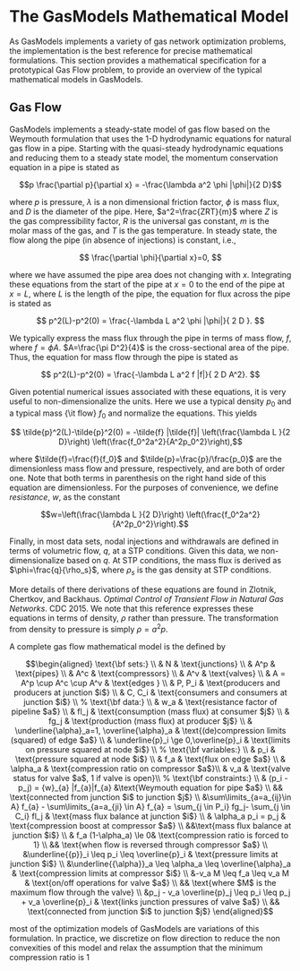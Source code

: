 # The GasModels Mathematical Model

As GasModels implements a variety of gas network optimization problems, the implementation is the best reference for precise mathematical formulations.  This section provides a mathematical specification for a prototypical Gas Flow problem, to provide an overview of the typical mathematical models in GasModels.


## Gas Flow

GasModels implements a steady-state model of gas flow based on the Weymouth formulation that uses the 1-D hydrodynamic equations for natural gas flow in a pipe. Starting with the quasi-steady hydrodynamic equations and reducing them to a steady state model, the momentum conservation equation in a pipe is stated as


```math
p \frac{\partial p}{\partial x} = -\frac{\lambda a^2 \phi |\phi|}{2 D}
```


where $p$ is pressure, $\lambda$ is a non dimensional friction factor, $\phi$ is mass flux, and $D$ is the diameter of the pipe. Here, $a^2=\frac{ZRT}{m}$ where $Z$ is the gas compressibility factor, $R$ is the universal gas constant, $m$ is the molar mass of the gas, and $T$ is the gas temperature. In steady state, the flow along the pipe (in absence of injections) is constant, i.e.,

```math
    \frac{\partial \phi}{\partial x}=0, 
```

where we have assumed the pipe area does not changing with $x$.  Integrating these equations from the start of the pipe at $x=0$ to the end of the pipe at $x=L$, where $L$ is the length of the pipe, the equation for flux across the pipe is stated as

```math
    p^2(L)-p^2(0) = \frac{-\lambda L a^2 \phi |\phi|}{ 2 D }. 
```

We typically express the mass flux through the pipe in terms of mass flow, $f$, where $f=\phi A$. $A=\frac{\pi D^2}{4}$ is the cross-sectional area of the pipe. Thus, the equation for mass flow through the pipe is stated as 

```math
    p^2(L)-p^2(0) = \frac{-\lambda L a^2 f |f|}{ 2 D A^2}. 
```

Given potential numerical issues associated with these equations, it is very useful to non-dimensionalize the units. Here we use a  typical density $p_0$ and a typical mass {\it flow} $f_0$ and normalize the equations. This yields

```math
    \tilde{p}^2(L)-\tilde{p}^2(0) = -\tilde{f} |\tilde{f}| \left(\frac{\lambda L }{2 D}\right) \left(\frac{f_0^2a^2}{A^2p_0^2}\right),
```

where $\tilde{f}=\frac{f}{f_0}$ and $\tilde{p}=\frac{p}/\frac{p_0}$ are the dimensionless mass flow and pressure, respectively, and are both of order one. Note that both terms in parenthesis on the right hand side of this equation are dimensionless.  For the purposes of convenience, we define _resistance_, $w$, as the constant 

```math
w=\left(\frac{\lambda L }{2 D}\right) \left(\frac{f_0^2a^2}{A^2p_0^2}\right).
```  

Finally, in most data sets, nodal injections and withdrawals are defined in terms of volumetric flow, $q$, at a STP conditions. Given this data, we non-dimensionalize based on $q$. At STP conditions, the mass flux is derived as $\phi=\frac{q}{\rho_s}$, where  $\rho_s$ is the gas density at STP conditions.


More details of there derivations of these equations are found in Zlotnik, Chertkov, and Backhaus. _Optimal Control of Transient Flow in Natural Gas Networks_. CDC 2015. We note that this reference expresses these equations in terms of density, $\rho$ rather than pressure.  The transformation from density to pressure is simply $\rho=a^2p$.

A complete gas flow mathematical model is the defined by

```math
\begin{aligned}
\text{\bf sets:} \\
& N & \text{junctions} \\
& A^p & \text{pipes}  \\
& A^c & \text{compressors}  \\
& A^v & \text{valves}  \\
& A = A^p \cup A^c \cup A^v & \text{edges }  \\
& P, P_i & \text{producers and producers at junction $i$}   \\
& C, C_i & \text{consumers and consumers at junction $i$}    \\
%
\text{\bf data:} \\
& w_a & \text{resistance factor of pipeline $a$} \\
& fl_j & \text{consumption (mass flux) at consumer $j$} \\
& fg_j & \text{production (mass flux) at producer $j$} \\
& \underline{\alpha}_a=1, \overline{\alpha}_a & \text{(de)compression limits (squared) of edge $a$} \\
& \underline{p}_i \ge 0,\overline{p}_i & \text{limits on pressure squared at node $i$} \\
%
\text{\bf variables:} \\
& p_i & \text{pressure squared at node $i$} \\
& f_a & \text{flux on edge $a$} \\
& \alpha_a & \text{compression ratio on compressor $a$}\\
& v_a & \text{valve status for valve $a$, 1 if valve is open}\\
%
\text{\bf constraints:} \\
& (p_i - p_j) = {w}_{a} |f_{a}|f_{a} &\text{Weymouth equation for pipe $a$} \\
&& \text{connected from junction $i$ to junction $j$}  \\
&\sum\limits_{a=a_{ij}\in A} f_{a} - \sum\limits_{a=a_{ji} \in A} f_{a} = \sum_{j \in P_i} fg_j- \sum_{j \in C_i} fl_j & \text{mass flux balance at junction $i$} \\
& \alpha_a p_i = p_j & \text{compression boost at compressor $a$} \\
&&\text{mass flux balance at junction $i$} \\
& f_a (1-\alpha_a) \le 0& \text{compression ratio is forced to 1} \\
&& \text{when flow is reversed through compressor $a$} \\
&\underline{{p}}_i \leq p_i \leq \overline{p}_i & \text{pressure limits at junction $i$} \\
&\underline{{\alpha}}_a \leq \alpha_a \leq \overline{\alpha}_a & \text{compression limits at compressor $i$} \\
&-v_a M \leq f_a \leq v_a M & \text{on/off operations for valve $a$} \\
&& \text{where $M$ is the maximum flow through the valve} \\
&p_j - v_a \overline{p}_j \leq p_i \leq p_j + v_a \overline{p}_i & \text{links junction pressures of valve $a$} \\
&& \text{connected from junction $i$ to junction $j$}
\end{aligned}
```

most of the optimization models of GasModels are variations of this formulation. In practice, we discretize on flow direction to reduce the non convexities of this model and relax the assumption that the minimum compression ratio is 1





